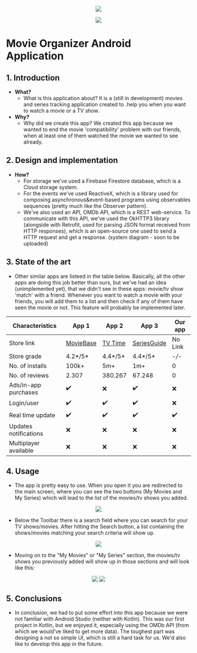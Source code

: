 <p align="center">
  <img src="https://github.com/adamkovacs77/MovieOrganizer/blob/master/images/popcorn(1).png?raw=true"/>
</p>
<p align="center">
  <img src="https://github.com/adamkovacs77/MovieOrganizer/blob/master/images/cover.png?raw=true"/>
</p>

# Movie Organizer Android Application

## 1. Introduction
  - **What?**
    - What is this application about? It is a (still in development) movies and series tracking application created to .help you when you want to watch a movie or a TV show.
  - **Why?**
    - Why did we create this app? We created this app because we wanted to end the movie 'compatibility' problem with our friends, when at least one of them watched the movie we wanted to see already.
    
## 2. Design and implementation
  - **How?**
    - For storage we've used a Firebase Firestore database, which is a Cloud storage system.
    - For the events we've used ReactiveX, which is a library used for composing asynchronous&event-based programs using observables sequences (pretty much like the Observer pattern).
    - We've also used an API, OMDb API, which is a REST web-service. To communicate with this API, we've used the OkHTTP3 library (alongside with Retrofit, used for parsing JSON format received from HTTP responses), which is an open-source one used to send a HTTP request and get a response.
    (system diagram - soon to be uploaded)
    
## 3. State of the art
  - Other similar apps are listeed in the table below. Basically, all the other apps are doing this job better than ours, but we've had an idea (unimplemented yet), that we didn't see in these apps: movie/tv show 'match' with a friend. Whenever you want to watch a movie with your friends, you will add them to a list and then check if any of them have seen the movie or not. This feature will probably be implemented later.
  
| Characteristics | App 1   | App 2   | App 3   | Our app |
| --------------- | ------- | ------- | ------- | ------- |
| Store link    | [MovieBase](https://play.google.com/store/apps/details?id=com.moviebase&hl=en_US) | [TV Time](https://play.google.com/store/apps/details?id=com.tozelabs.tvshowtime&hl=ro) | [SeriesGuide](https://play.google.com/store/apps/details?id=com.battlelancer.seriesguide&hl=ro) | No Link |
| Store grade    | 4.2*/5* | 4.4*/5* | 4.4*/5* | -*/-* |
| No. of installs    | 100k+ | 5m+ | 1m+ | 0 |
| No. of reviews    | 2.307 | 380.267  | 67.248 | 0 |
| Ads/in-app purchases    | :heavy_check_mark: | :x: | :heavy_check_mark: | :x: |
| Login/user    | :heavy_check_mark: | :heavy_check_mark: | :heavy_check_mark: | :x: |
| Real time update    | :heavy_check_mark: | :heavy_check_mark: | :heavy_check_mark: | :heavy_check_mark: |
| Updates notifications    | :x: | :x: | :x: | :x: |
| Multiplayer available    | :x: | :x: | :x: | :x: |

## 4. Usage
  - The app is pretty easy to use. When you open it you are redirected to the main screen, where you can see the two buttons (My Movies and My Series) which will lead to the list of the movies/tv shows you added.
  <p align="center">
    <img src="https://github.com/adamkovacs77/MovieOrganizer/blob/master/images/P1.png?raw=true"/>
  </p>

  - Below the Toolbar there is a search field where you can search for your TV shows/movies. After hitting the Search button, a list containing the shows/movies matching your search criteria will show up.
  <p align="center">
    <img src="https://github.com/adamkovacs77/MovieOrganizer/blob/master/images/P2.png?raw=true"/>
  </p>
  
  - Moving on to the "My Movies" or "My Series" section, the movies/tv shows you previously added will show up in those sections and will look like this:
  <p align="center">
    <img src="https://github.com/adamkovacs77/MovieOrganizer/blob/master/images/P3.png?raw=true"/>
    <img src="https://github.com/adamkovacs77/MovieOrganizer/blob/master/images/P4.png?raw=true"/>
  </p>

## 5. Conclusions
  - In conclusion, we had to put some effort into this app because we were not familiar with Android Studio (neither with Kotlin). This was our first project in Kotlin, but we enjoyed it, especially using the OMDb API (from which we would've liked to get more data). The toughest part was designing a not so simple UI, which is still a hard task for us. We'd also like to develop this app in the future.
